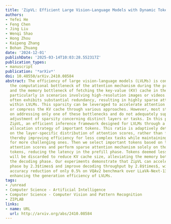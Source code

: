 ```yaml
---
title: 'ZipVL: Efficient Large Vision-Language Models with Dynamic Token Sparsification'
authors:
- Yefei He
- Feng Chen
- Jing Liu
- Wenqi Shao
- Hong Zhou
- Kaipeng Zhang
- Bohan Zhuang
date: '2024-12-01'
publishDate: '2025-03-14T10:03:28.552317Z'
publication_types:
- manuscript
publication: '*arXiv*'
doi: 10.48550/arXiv.2410.08584
abstract: The efficiency of large vision-language models (LVLMs) is constrained by
  the computational bottleneck of the attention mechanism during the prefill phase
  and the memory bottleneck of fetching the key-value (KV) cache in the decoding phase,
  particularly in scenarios involving high-resolution images or videos. Visual content
  often exhibits substantial redundancy, resulting in highly sparse attention maps
  within LVLMs. This sparsity can be leveraged to accelerate attention computation
  or compress the KV cache through various approaches. However, most studies focus
  on addressing only one of these bottlenecks and do not adequately support dynamic
  adjustment of sparsity concerning distinct layers or tasks. In this paper, we present
  ZipVL, an efficient inference framework designed for LVLMs through a dynamic ratio
  allocation strategy of important tokens. This ratio is adaptively determined based
  on the layer-specific distribution of attention scores, rather than fixed hyper-parameters,
  thereby improving efficiency for less complex tasks while maintaining high performance
  for more challenging ones. Then we select important tokens based on their normalized
  attention scores and perform sparse attention mechanism solely on those important
  tokens, reducing the latency in the prefill phase. Tokens deemed less important
  will be discarded to reduce KV cache size, alleviating the memory bottleneck in
  the decoding phase. Our experiments demonstrate that ZipVL can accelerate the prefill
  phase by 2.3$times$ and improve decoding throughput by 2.8$times$, with a minimal
  accuracy reduction of only 0.5% on VQAv2 benchmark over LLaVA-Next-13B model, effectively
  enhancing the generation efficiency of LVLMs.
tags:
- /unread
- Computer Science - Artificial Intelligence
- Computer Science - Computer Vision and Pattern Recognition
- ZIPLAB
links:
- name: URL
  url: http://arxiv.org/abs/2410.08584
---
```

